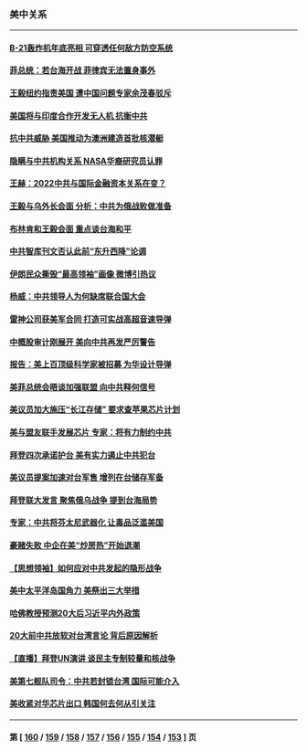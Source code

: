 ### 美中关系
---
#### [B-21轰炸机年底亮相 可穿透任何敌方防空系统](../../pages/nf1412576/n13830029.md) 
#### [菲总统：若台海开战 菲律宾无法置身事外](../../pages/nf1412576/n13832077.md) 
#### [王毅纽约指责美国 遭中国问题专家余茂春驳斥](../../pages/nf1412576/n13831846.md) 
#### [美国将与印度合作开发无人机 抗衡中共](../../pages/nf1412576/n13831718.md) 
#### [抗中共威胁 美国推动为澳洲建造首批核潜艇](../../pages/nf1412576/n13831658.md) 
#### [隐瞒与中共机构关系 NASA华裔研究员认罪](../../pages/nf1412576/n13831664.md) 
#### [王赫：2022中共与国际金融资本关系在变？](../../pages/nf1412576/n13831097.md) 
#### [王毅与乌外长会面 分析：中共为俄战败做准备](../../pages/nf1412576/n13831354.md) 
#### [布林肯和王毅会面 重点谈台海和平](../../pages/nf1412576/n13831438.md) 
#### [中共智库刊文否认此前“东升西降”论调](../../pages/nf1412576/n13831238.md) 
#### [伊朗民众撕毁“最高领袖”画像 微博引热议](../../pages/nf1412576/n13831443.md) 
#### [杨威：中共领导人为何缺席联合国大会](../../pages/nf1412576/n13830895.md) 
#### [雷神公司获美军合同 打造可实战高超音速导弹](../../pages/nf1412576/n13830998.md) 
#### [中概股审计刚展开 美向中共再发严厉警告](../../pages/nf1412576/n13830807.md) 
#### [报告：美上百顶级科学家被招募 为华设计导弹](../../pages/nf1412576/n13830728.md) 
#### [美菲总统会晤谈加强联盟 向中共释何信号](../../pages/nf1412576/n13830737.md) 
#### [美议员加大施压“长江存储” 要求查苹果芯片计划](../../pages/nf1412576/n13830569.md) 
#### [美与盟友联手发展芯片 专家：将有力制约中共](../../pages/nf1412576/n13830450.md) 
#### [拜登四次承诺护台 美有实力遏止中共犯台](../../pages/nf1412576/n13830332.md) 
#### [美议员提案加速对台军售 增列在台储存军备](../../pages/nf1412576/n13830483.md) 
#### [拜登联大发言 聚焦俄乌战争 提到台海局势](../../pages/nf1412576/n13830351.md) 
#### [专家：中共将芬太尼武器化 让毒品泛滥美国](../../pages/nf1412576/n13829990.md) 
#### [豪赌失败 中企在美“炒房热”开始退潮](../../pages/nf1412576/n13829886.md) 
#### [【思想领袖】如何应对中共发起的隐形战争](../../pages/nf1412576/n13810274.md) 
#### [美中太平洋岛国角力 美祭出三大举措](../../pages/nf1412576/n13829861.md) 
#### [哈佛教授预测20大后习近平内外政策](../../pages/nf1412576/n13829176.md) 
#### [20大前中共放软对台湾言论 背后原因解析](../../pages/nf1412576/n13829842.md) 
#### [【直播】拜登UN演讲 谈民主专制较量和核战争](../../pages/nf1412576/n13829827.md) 
#### [美第七舰队司令：中共若封锁台湾 国际可能介入](../../pages/nf1412576/n13829091.md) 
#### [美收紧对华芯片出口 韩国何去何从引关注](../../pages/nf1412576/n13829752.md) 

---
#### 第 [ [160](./160.md) / [159](./159.md) / [158](./158.md) / [157](./157.md) / [156](./156.md) / [155](./155.md) / [154](./154.md) / [153](./153.md) ] 页
